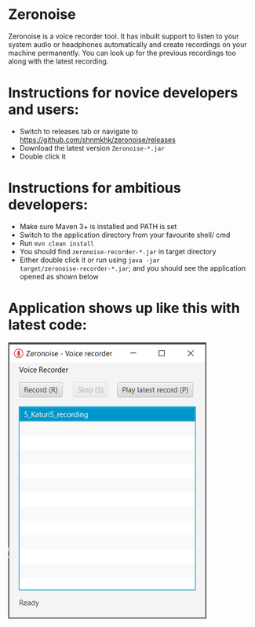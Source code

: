 # Zeronoise
Zeronoise is a voice recorder tool. It has inbuilt support to listen to your system audio or headphones automatically and create recordings on your machine permanently. You can look up for the previous recordings too along with the latest recording.

# Instructions for novice developers and users:
- Switch to releases tab or navigate to https://github.com/shnmkhk/zeronoise/releases
- Download the latest version <code>Zeronoise-*.jar</code>
- Double click it

# Instructions for ambitious developers:

- Make sure Maven 3+ is installed and PATH is set
- Switch to the application directory from your favourite shell/ cmd
- Run <code>mvn clean install</code>
- You should find <code>zeronoise-recorder-*.jar</code> in target directory
- Either double click it or run using <code>java -jar target/zeronoise-recorder-*.jar</code>; and you should see the application opened as shown below

# Application shows up like this with latest code:

![github-large](screenshots/ZeroNoise-1.3.png)
